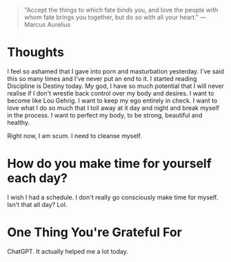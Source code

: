 
> \"Accept the things to which fate binds you, and love the people with whom fate brings you together, but do so with all your heart.\" — Marcus Aurelius

# Thoughts
I feel so ashamed that I gave into porn and masturbation yesterday. I've said this so many times and I've never put an end to it. I started reading Discipline is Destiny today. My god, I have so much potential that I will never realise if I don't wrestle back control over my body and desires. I want to become like Lou Gehrig. I want to keep my ego entirely in check. I want to love what I do so much that I toil away at it day and night and break myself in the process. I want to perfect my body, to be strong, beautiful and healthy. 

Right now, I am scum. I need to cleanse myself.

# How do you make time for yourself each day?
I wish I had a schedule. I don't really go consciously make time for myself. Isn't that all day? Lol.

# One Thing You're Grateful For
ChatGPT. It actually helped me a lot today.
